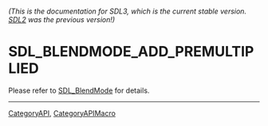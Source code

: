 ###### (This is the documentation for SDL3, which is the current stable version. [SDL2](https://wiki.libsdl.org/SDL2/) was the previous version!)
# SDL_BLENDMODE_ADD_PREMULTIPLIED

Please refer to [SDL_BlendMode](SDL_BlendMode) for details.

----
[CategoryAPI](CategoryAPI), [CategoryAPIMacro](CategoryAPIMacro)

